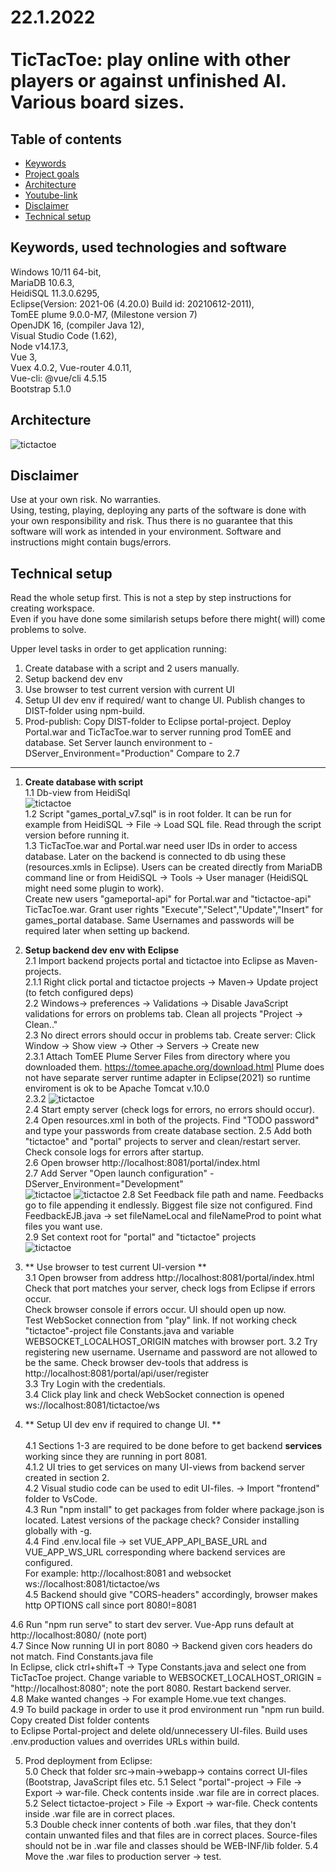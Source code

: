 # 22.1.2022 <br> <br> TicTacToe: play online with other players or against unfinished AI. Various board sizes.

## Table of contents
* [Keywords](#Keywords)
* [Project goals](#Projectgoals)
* [Architecture](#architecture)
* [Youtube-link](#link)
* [Disclaimer](#disclaimer)
* [Technical setup](#Setup)

## Keywords, used technologies and software
Windows 10/11 64-bit,<br>
MariaDB 10.6.3,<br>
HeidiSQL 11.3.0.6295, <br>
Eclipse(Version: 2021-06 (4.20.0) Build id: 20210612-2011), <br>
TomEE plume 9.0.0-M7, (Milestone version 7) <br>
OpenJDK 16, (compiler Java 12), <br>
Visual Studio Code (1.62),<br>
Node v14.17.3, <br>
Vue 3, <br>
Vuex 4.0.2,
Vue-router 4.0.11, <br>
Vue-cli: @vue/cli 4.5.15 <br>
Bootstrap 5.1.0

## Architecture

 ![tictactoe](./OverAll.png)
 

## Disclaimer
Use at your own risk. No warranties. <br>
Using, testing, playing, deploying any parts of the software is done with your own responsibility and risk. Thus there is no guarantee that this software will work as intended in your environment. Software and instructions might contain bugs/errors.

## Technical setup
Read the whole setup first. This is not a step by step instructions for creating workspace. <br>
Even if you have done some similarish setups before there might( will) come problems to solve.

Upper level tasks in order to get application running:
1. Create database with a script and 2 users manually. 
2. Setup backend dev env
3. Use browser to test current version with current UI
4. Setup UI dev env if required/ want to change UI. Publish changes to DIST-folder using npm-build.
5. Prod-publish: Copy DIST-folder to Eclipse portal-project. Deploy Portal.war and TicTacToe.war to server running prod TomEE and database.
   Set Server launch environment to  -DServer_Environment="Production" Compare to  2.7
---
1. **Create database with script** <br>
1.1  Db-view from HeidiSql <br> ![tictactoe](./DatabaseViewFromHeidiSQL.png)  <br>
1.2 Script "games_portal_v7.sql" is in root folder. It can be run for example from HeidiSQL -> File -> Load SQL file. Read through the script version before running it.<br>
1.3 TicTacToe.war and Portal.war need user IDs in order to access database. Later on the backend is connected to db using these (resources.xmls in Eclipse). Users can be created directly from MariaDB command line or from HeidiSQL -> Tools -> User manager (HeidiSQL might need some plugin to work).<br>
Create new users "gameportal-api" for Portal.war and "tictactoe-api" TicTacToe.war. Grant user rights "Execute","Select","Update","Insert" for games_portal database. Same Usernames and passwords will be required later when setting up backend. <br>
2. **Setup backend dev env with Eclipse** <br>
2.1 Import backend projects portal and tictactoe into Eclipse as Maven-projects. <br>
2.1.1 Right click portal and tictactoe projects -> Maven-> Update project (to fetch configured deps) <br>
2.2 Windows-> preferences -> Validations -> Disable JavaScript validations for errors on problems tab. Clean all projects "Project -> Clean.."<br>
2.3 No direct errors should occur in problems tab. Create server: Click Window -> Show view -> Other -> Servers -> Create new <br>
2.3.1 Attach TomEE Plume Server Files from directory where you downloaded them. https://tomee.apache.org/download.html 
Plume does not have separate server runtime adapter in Eclipse(2021) so runtime enviroment is ok to be Apache Tomcat v.10.0 <br>
2.3.2 ![tictactoe](./ServerInEclipse.png) <br>
2.4 Start empty server (check logs for errors, no errors should occur). <br>
2.4 Open resources.xml in both of the projects. Find "TODO password" and type your passwords from create database section.
2.5 Add both "tictactoe" and "portal" projects to server and clean/restart server. Check console logs for errors after startup. <br>
2.6 Open browser http://localhost:8081/portal/index.html  <br>
2.7 Add Server "Open launch configuration" -DServer_Environment="Development" <br>
![tictactoe](./AddLauncConfigurationEnvironment.png)
![tictactoe](./ServerLaunchConfig.png)
2.8 Set Feedback file path and name. Feedbacks go to file appending it endlessly. Biggest file size not configured.
	Find FeedbackEJB.java -> set fileNameLocal and fileNameProd to point what files you want use. <br>
2.9 Set context root for "portal" and "tictactoe" projects <br>
![tictactoe](./TomEEContextRoots.png) <br>
3. ** Use browser to test current UI-version ** <br>
3.1 Open browser from address http://localhost:8081/portal/index.html
    Check that port matches your server, check logs from Eclipse if errors occur. <br>
    Check browser console if errors occur.
    UI should open up now. <br> Test WebSocket connection from "play" link. If not working check "tictactoe"-project file Constants.java and variable WEBSOCKET_LOCALHOST_ORIGIN matches with browser port.
3.2 Try registering new username. Username and password are not allowed to be the same. Check browser dev-tools
	that address is http://localhost:8081/portal/api/user/register  <br>
3.3 Try Login with the credentials. <br>
3.4 Click play link and check WebSocket connection is opened ws://localhost:8081/tictactoe/ws <br>

4. ** Setup UI dev env if required to change UI. ** <br>  
        4.1 Sections 1-3 are required to be done before to get backend **services** working since they are running in port 8081. <br>
	4.1.2 UI tries to get services on many UI-views from backend server created in section 2. <br>
  	4.2 Visual studio code can be used to edit UI-files. -> Import "frontend" folder to VsCode. <br>
  	4.3 Run "npm install" to get packages from folder where package.json is located. Latest versions of the package check? Consider installing globally with -g. <br>
  	4.4 Find .env.local file -> set VUE_APP_API_BASE_URL and VUE_APP_WS_URL corresponding where backend services are configured. <br>
         For example: http://localhost:8081  and websocket ws://localhost:8081/tictactoe/ws <br>
  	4.5 Backend should give "CORS-headers" accordingly, browser makes http OPTIONS call since port 8080!=8081 <br>
  
  4.6 Run "npm run serve" to start dev server. Vue-App runs default at http://localhost:8080/ (note port) <br>
  4.7 Since Now running UI in port 8080 -> Backend given cors headers do not match. Find Constants.java file <br>
      In Eclipse, click ctrl+shift+T -> Type Constants.java and select one from TicTacToe project.
	  Change variable to WEBSOCKET_LOCALHOST_ORIGIN = "http://localhost:8080"; note the port 8080. Restart backend server. <br>
  4.8 Make wanted changes -> For example Home.vue text changes.<br>
  4.9 To build package in order to use it prod environment run "npm run build. Copy created Dist folder contents <br>
	  to Eclipse Portal-project and delete old/unnecessery UI-files. Build uses .env.production values and overrides URLs within build.

5. Prod deployment from Eclipse: <br>
 5.0 Check that folder src->main->webapp-> contains correct UI-files (Bootstrap, JavaScript files etc.
	5.1 Select "portal"-project ->  File -> Export -> war-file. Check contents inside .war file are in correct places. <br>
	5.2 Select tictactoe-project >  File -> Export -> war-file. Check contents inside .war file are in correct places.<br>
	5.3 Double check inner contents of both .war files, that they don't contain unwanted files and that files are
	 in correct places. Source-files should not be in .war file and classes should be WEB-INF/lib folder.
	5.4 Move the .war files to production server -> test.
